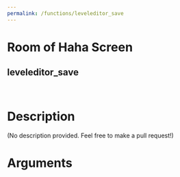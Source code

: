 ```yaml
---
permalink: /functions/leveleditor_save
---
```

# Room of Haha Screen  
## leveleditor_save  
&nbsp;  
# Description  
(No description provided. Feel free to make a pull request!) 
&nbsp;  
# Arguments


